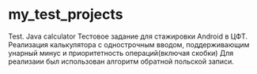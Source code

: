 # my_test_projects
Test. Java calculator
Тестовое задание для стажировки Android в ЦФТ. 
Реализация калькулятора с однострочным вводом, поддерживающим унарный минус и приоритетность операций(включая скобки)
Для реализаии был использован алгоритм обратной польской записи. 
